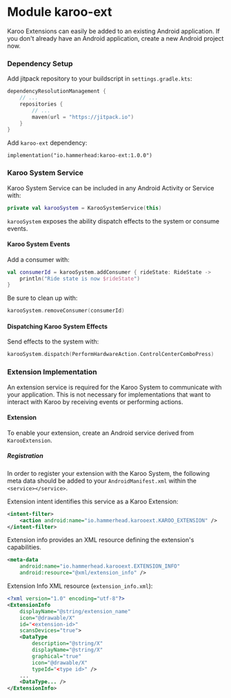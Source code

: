 # Module karoo-ext

Karoo Extensions can easily be added to an existing Android application. If you
don't already have an Android application, create a new Android project now.

### Dependency Setup

Add jitpack repository to your buildscript in `settings.gradle.kts`:
```kotlin
dependencyResolutionManagement {
    // ...
    repositories {
        // ...
        maven(url = "https://jitpack.io")
    }
}
```

Add `karoo-ext` dependency:
```
implementation("io.hammerhead:karoo-ext:1.0.0")
```

### Karoo System Service

Karoo System Service can be included in any Android Activity or Service with:
```kotlin
private val karooSystem = KarooSystemService(this)
```

`karooSystem` exposes the ability dispatch effects to the system or consume events.

#### Karoo System Events

Add a consumer with:
```kotlin
val consumerId = karooSystem.addConsumer { rideState: RideState ->
    println("Ride state is now $rideState")
}
```

Be sure to clean up with:
```kotlin
karooSystem.removeConsumer(consumerId)
```

#### Dispatching Karoo System Effects

Send effects to the system with:
```kotlin
karooSystem.dispatch(PerformHardwareAction.ControlCenterComboPress)
```

### Extension Implementation

An extension service is required for the Karoo System to communicate with your application. This is not
necessary for implementations that want to interact with Karoo by receiving events or performing actions.

#### Extension

To enable your extension, create an Android service derived from `KarooExtension`.

##### Registration

In order to register your extension with the Karoo System,
the following meta data should be added to your `AndroidManifest.xml`
within the `<service></service>`.

Extension intent identifies this service as a Karoo Extension:
```xml
<intent-filter>
    <action android:name="io.hammerhead.karooext.KAROO_EXTENSION" />
</intent-filter>
```

Extension info provides an XML resource defining the extension's capabilities.
```xml
<meta-data
    android:name="io.hammerhead.karooext.EXTENSION_INFO"
    android:resource="@xml/extension_info" />
```

Extension Info XML resource (`extension_info.xml`):
```xml
<?xml version="1.0" encoding="utf-8"?>
<ExtensionInfo
    displayName="@string/extension_name"
    icon="@drawable/X"
    id="<extension-id>"
    scansDevices="true">
    <DataType
        description="@string/X"
        displayName="@string/X"
        graphical="true"
        icon="@drawable/X"
        typeId="<type id>" />
    ...
    <DataType... />
</ExtensionInfo>
```
